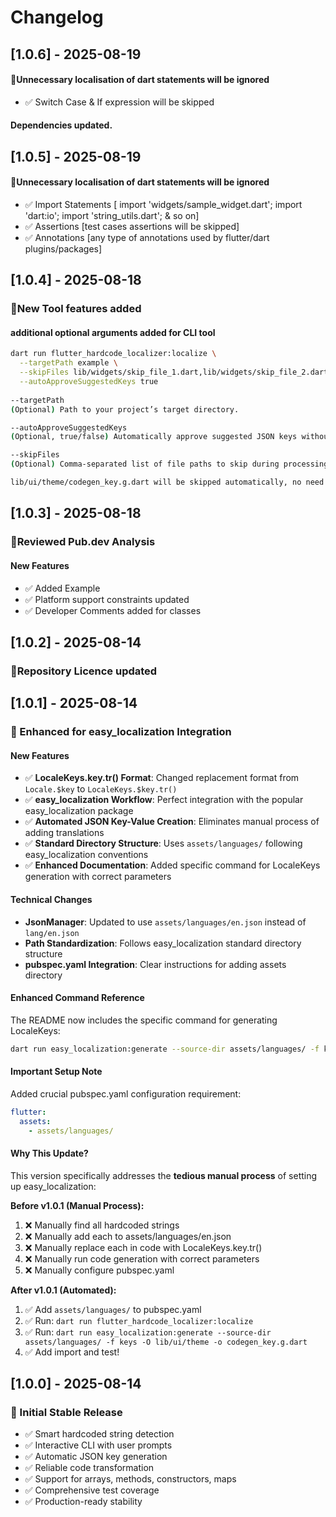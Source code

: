 # Changelog

## [1.0.6] - 2025-08-19
#### 🐞Unnecessary localisation of dart statements will be ignored
- ✅ Switch Case & If expression will be skipped

#### Dependencies updated.

## [1.0.5] - 2025-08-19
#### 🐞Unnecessary localisation of dart statements will be ignored
- ✅ Import Statements [ import 'widgets/sample_widget.dart';  import 'dart:io'; import 'string_utils.dart'; & so on]
- ✅ Assertions [test cases assertions will be skipped]
- ✅ Annotations [any type of annotations used by flutter/dart plugins/packages]

## [1.0.4] - 2025-08-18

### 🎉New Tool features added 
#### additional optional arguments added for CLI tool
```bash
dart run flutter_hardcode_localizer:localize \
  --targetPath example \
  --skipFiles lib/widgets/skip_file_1.dart,lib/widgets/skip_file_2.dart  \
  --autoApproveSuggestedKeys true
  
--targetPath
(Optional) Path to your project’s target directory.

--autoApproveSuggestedKeys
(Optional, true/false) Automatically approve suggested JSON keys without developer consent.

--skipFiles
(Optional) Comma-separated list of file paths to skip during processing.

lib/ui/theme/codegen_key.g.dart will be skipped automatically, no need to manually add this in skipFiles array  
```

## [1.0.3] - 2025-08-18

### 🎉Reviewed Pub.dev Analysis
#### New Features
- ✅ Added Example
- ✅ Platform support constraints updated
- ✅ Developer Comments added for classes

## [1.0.2] - 2025-08-14

### 🎉Repository Licence updated

## [1.0.1] - 2025-08-14

### 🚀 Enhanced for easy_localization Integration

#### New Features
- ✅ **LocaleKeys.key.tr() Format**: Changed replacement format from `Locale.$key` to `LocaleKeys.$key.tr()`
- ✅ **easy_localization Workflow**: Perfect integration with the popular easy_localization package
- ✅ **Automated JSON Key-Value Creation**: Eliminates manual process of adding translations
- ✅ **Standard Directory Structure**: Uses `assets/languages/` following easy_localization conventions
- ✅ **Enhanced Documentation**: Added specific command for LocaleKeys generation with correct parameters

#### Technical Changes
- **JsonManager**: Updated to use `assets/languages/en.json` instead of `lang/en.json`
- **Path Standardization**: Follows easy_localization standard directory structure
- **pubspec.yaml Integration**: Clear instructions for adding assets directory

#### Enhanced Command Reference
The README now includes the specific command for generating LocaleKeys:
```bash
dart run easy_localization:generate --source-dir assets/languages/ -f keys -O lib/ui/theme -o codegen_key.g.dart
```

#### Important Setup Note
Added crucial pubspec.yaml configuration requirement:
```yaml
flutter:
  assets:
    - assets/languages/
```

#### Why This Update?
This version specifically addresses the **tedious manual process** of setting up easy_localization:

**Before v1.0.1 (Manual Process):**
1. ❌ Manually find all hardcoded strings
2. ❌ Manually add each to assets/languages/en.json  
3. ❌ Manually replace each in code with LocaleKeys.key.tr()
4. ❌ Manually run code generation with correct parameters
5. ❌ Manually configure pubspec.yaml

**After v1.0.1 (Automated):**
1. ✅ Add `assets/languages/` to pubspec.yaml
2. ✅ Run: `dart run flutter_hardcode_localizer:localize`
3. ✅ Run: `dart run easy_localization:generate --source-dir assets/languages/ -f keys -O lib/ui/theme -o codegen_key.g.dart`
4. ✅ Add import and test!

## [1.0.0] - 2025-08-14

### 🎉 Initial Stable Release

- ✅ Smart hardcoded string detection
- ✅ Interactive CLI with user prompts
- ✅ Automatic JSON key generation  
- ✅ Reliable code transformation
- ✅ Support for arrays, methods, constructors, maps
- ✅ Comprehensive test coverage
- ✅ Production-ready stability